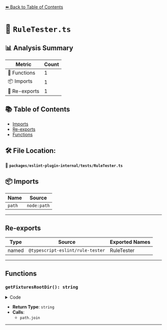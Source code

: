 [⬅️ Back to Table of Contents](../../../index.md)

# 📄 `RuleTester.ts`

## 📊 Analysis Summary

| Metric | Count |
|--------|-------|
| 🔧 Functions | 1 |
| 📦 Imports | 1 |
| 🔄 Re-exports | 1 |

## 📚 Table of Contents

- [Imports](#imports)
- [Re-exports](#re-exports)
- [Functions](#functions)

## 🛠️ File Location:
📂 **`packages/eslint-plugin-internal/tests/RuleTester.ts`**

## 📦 Imports

| Name | Source |
|------|--------|
| `path` | `node:path` |


---

## Re-exports

| Type | Source | Exported Names |
|------|--------|----------------|
| named | `@typescript-eslint/rule-tester` | RuleTester |


---

## Functions

### `getFixturesRootDir(): string`

<details><summary>Code</summary>

```ts
export function getFixturesRootDir(): string {
  return path.join(__dirname, 'fixtures');
}
```
</details>

- **Return Type**: `string`
- **Calls**:
  - `path.join`

---
